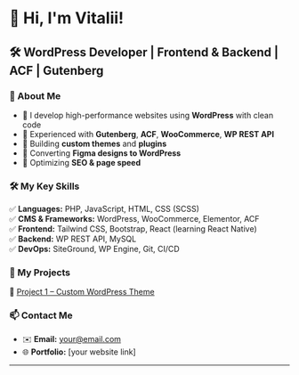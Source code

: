 # 👋 Hi, I'm Vitalii!  

## 🛠 WordPress Developer | Frontend & Backend | ACF | Gutenberg  

### 🚀 About Me  
- 🔹 I develop high-performance websites using **WordPress** with clean code  
- 🔹 Experienced with **Gutenberg**, **ACF**, **WooCommerce**, **WP REST API**  
- 🔹 Building **custom themes** and **plugins**  
- 🔹 Converting **Figma designs to WordPress**  
- 🔹 Optimizing **SEO & page speed**  

### 🛠 My Key Skills  
✅ **Languages:** PHP, JavaScript, HTML, CSS (SCSS)  
✅ **CMS & Frameworks:** WordPress, WooCommerce, Elementor, ACF  
✅ **Frontend:** Tailwind CSS, Bootstrap, React (learning React Native)  
✅ **Backend:** WP REST API, MySQL  
✅ **DevOps:** SiteGround, WP Engine, Git, CI/CD  

### 📌 My Projects  
🔹 [Project 1 – Custom WordPress Theme](https://github.com/)  
 

### 📫 Contact Me  
- ✉️ **Email:** your@email.com  
- 🌐 **Portfolio:** [your website link]  

---


